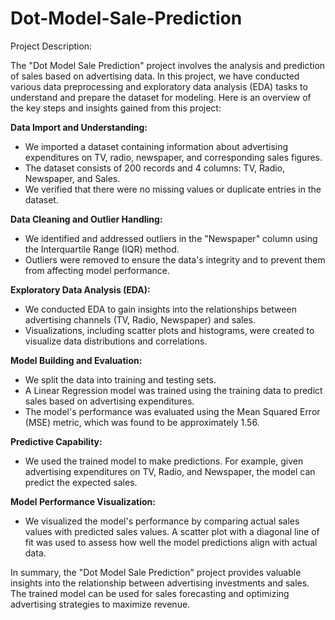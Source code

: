 # Dot-Model-Sale-Prediction

Project Description:

The "Dot Model Sale Prediction" project involves the analysis and prediction of sales based on advertising data. In this project, we have conducted various data preprocessing and exploratory data analysis (EDA) tasks to understand and prepare the dataset for modeling. Here is an overview of the key steps and insights gained from this project:

**Data Import and Understanding:**
- We imported a dataset containing information about advertising expenditures on TV, radio, newspaper, and corresponding sales figures.
- The dataset consists of 200 records and 4 columns: TV, Radio, Newspaper, and Sales.
- We verified that there were no missing values or duplicate entries in the dataset.

**Data Cleaning and Outlier Handling:**
- We identified and addressed outliers in the "Newspaper" column using the Interquartile Range (IQR) method.
- Outliers were removed to ensure the data's integrity and to prevent them from affecting model performance.

**Exploratory Data Analysis (EDA):**
- We conducted EDA to gain insights into the relationships between advertising channels (TV, Radio, Newspaper) and sales.
- Visualizations, including scatter plots and histograms, were created to visualize data distributions and correlations.

**Model Building and Evaluation:**
- We split the data into training and testing sets.
- A Linear Regression model was trained using the training data to predict sales based on advertising expenditures.
- The model's performance was evaluated using the Mean Squared Error (MSE) metric, which was found to be approximately 1.56.

**Predictive Capability:**
- We used the trained model to make predictions. For example, given advertising expenditures on TV, Radio, and Newspaper, the model can predict the expected sales.

**Model Performance Visualization:**
- We visualized the model's performance by comparing actual sales values with predicted sales values. A scatter plot with a diagonal line of fit was used to assess how well the model predictions align with actual data.

In summary, the "Dot Model Sale Prediction" project provides valuable insights into the relationship between advertising investments and sales. The trained model can be used for sales forecasting and optimizing advertising strategies to maximize revenue.
